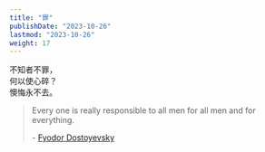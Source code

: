 ```yaml
---
title: "罪"
publishDate: "2023-10-26"
lastmod: "2023-10-26"
weight: 17
---
```


不知者不罪，<br/>
何以使心碎？<br/>
懊悔永不去。<br/>

> Every one is really responsible to all men for all men and for everything.
>
> \- [Fyodor Dostoyevsky](https://www.goodreads.com/quotes/426886-every-one-is-really-responsible-to-all-men-for-all)
